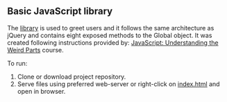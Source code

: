 ## Basic JavaScript library

The [library](greetr.js) is used to greet users and it follows the same architecture as jQuery and contains eight exposed methods to the Global object. It was created following instructions provided by: [JavaScript: Understanding the Weird Parts](https://www.udemy.com/course/understand-javascript/) course.

To run:

1. Clone or download project repository.
2. Serve files using preferred web-server or right-click on [index.html](index.html) and open in browser.
